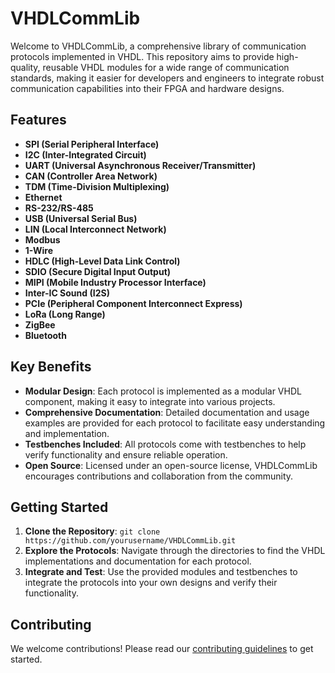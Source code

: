 # VHDLCommLib

Welcome to VHDLCommLib, a comprehensive library of communication protocols implemented in VHDL. This repository aims to provide high-quality, reusable VHDL modules for a wide range of communication standards, making it easier for developers and engineers to integrate robust communication capabilities into their FPGA and hardware designs.

## Features
- **SPI (Serial Peripheral Interface)**
- **I2C (Inter-Integrated Circuit)**
- **UART (Universal Asynchronous Receiver/Transmitter)**
- **CAN (Controller Area Network)**
- **TDM (Time-Division Multiplexing)**
- **Ethernet**
- **RS-232/RS-485**
- **USB (Universal Serial Bus)**
- **LIN (Local Interconnect Network)**
- **Modbus**
- **1-Wire**
- **HDLC (High-Level Data Link Control)**
- **SDIO (Secure Digital Input Output)**
- **MIPI (Mobile Industry Processor Interface)**
- **Inter-IC Sound (I2S)**
- **PCIe (Peripheral Component Interconnect Express)**
- **LoRa (Long Range)**
- **ZigBee**
- **Bluetooth**

## Key Benefits
- **Modular Design**: Each protocol is implemented as a modular VHDL component, making it easy to integrate into various projects.
- **Comprehensive Documentation**: Detailed documentation and usage examples are provided for each protocol to facilitate easy understanding and implementation.
- **Testbenches Included**: All protocols come with testbenches to help verify functionality and ensure reliable operation.
- **Open Source**: Licensed under an open-source license, VHDLCommLib encourages contributions and collaboration from the community.

## Getting Started
1. **Clone the Repository**: `git clone https://github.com/yourusername/VHDLCommLib.git`
2. **Explore the Protocols**: Navigate through the directories to find the VHDL implementations and documentation for each protocol.
3. **Integrate and Test**: Use the provided modules and testbenches to integrate the protocols into your own designs and verify their functionality.

## Contributing
We welcome contributions! Please read our [contributing guidelines](link-to-contributing-guidelines) to get started.
